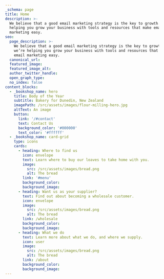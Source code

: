 ```yaml
---
_schema: page
title: Home
description: >-
  We believe that a good email marketing strategy is the key to growth. So we’re
  helping you grow your business with tools and resources that make email
  marketing easy.
seo:
  page_description: >-
    We believe that a good email marketing strategy is the key to growth. So
    we’re helping you grow your business with tools and resources that make
    email marketing easy.
  canonical_url:
  featured_image:
  featured_image_alt:
  author_twitter_handle:
  open_graph_type:
  no_index: false
content_blocks:
  - _bookshop_name: hero
    title: Body of the Year
    subtitle: Bakery for Dunedin, New Zealand
    imagePath: /src/assets/images/flour-milling-hero.jpg
    altText: An image
    button:
      link: '/#contact'
      text: Contact Us
      background_color: '#000000'
      text_color: '#ffffff'
  - _bookshop_name: card-grid
    type: icons
    cards:
      - heading: Where to find us
        icon: envelope
        text: Learn where to buy our loaves to take home with you.
        image:
          src: /src/assets/images/bread.png
          alt: The bread
        link: '#menu'
        background_color:
        background_image:
      - heading: Want us as your supplier?
        text: Find out about becoming a wholesale customer.
        icon: envelope
        image:
          src: /src/assets/images/bread.png
          alt: The bread
        link: /wholesale
        background_color:
        background_image:
      - heading: What we do
        text: Learn more about what we do, and where we supply.
        icon: user
        image:
          src: /src/assets/images/bread.png
          alt: The bread
        link: /about
        background_color:
        background_image:
---
```

